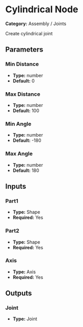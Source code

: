 
# Cylindrical Node

**Category:** Assembly / Joints

Create cylindrical joint

## Parameters


### Min Distance
- **Type:** number
- **Default:** 0





### Max Distance
- **Type:** number
- **Default:** 100





### Min Angle
- **Type:** number
- **Default:** -180





### Max Angle
- **Type:** number
- **Default:** 180





## Inputs


### Part1
- **Type:** Shape
- **Required:** Yes



### Part2
- **Type:** Shape
- **Required:** Yes



### Axis
- **Type:** Axis
- **Required:** Yes



## Outputs


### Joint
- **Type:** Joint




